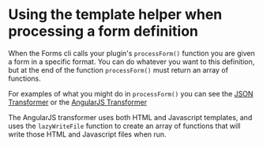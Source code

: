 # Using the template helper when processing a form definition

When the Forms cli calls your plugin's `processForm()` function you are given a form in a specific format. You can do whatever you want to this definition, but at the end of the function `processForm()` must return an array of functions.

For examples of what you might do in `processForm()` you can see the [JSON Transformer](https://github.com/blinkmobile/forms-cli/blob/master/packages/bm-plugin-forms-json/lib/process-form.js) or the [AngularJS Transformer](https://github.com/blinkmobile/forms-cli/blob/master/packages/bm-plugin-forms-angularjs/lib/transform/process-form.js)

The AngularJS transformer uses both HTML and Javascript templates, and uses the `lazyWriteFile` function to create an array of functions that will write those HTML and Javascript files when run.

